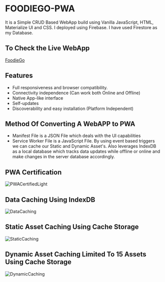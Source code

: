 # FOODIEGO-PWA

It is a Simple CRUD Based WebApp build using Vanilla JavaScript, HTML, Materialize UI and CSS. I deployed using Firebase. I have used Firestore as my Database.


## To Check the Live WebApp
[FoodieGo](https://foodiego-82820.web.app/)

## Features
* Full responsiveness and browser compatibility.
* Connectivity independence (Can work both Online and Offline)
* Native App-like interface
* Self-updates
* Discoverability and easy installation (Platform Independent)

## Method Of Converting A WebAPP to PWA
* Manifest File is a JSON File which deals with the UI capabilities 
* Service Worker File is a JavaScript File. By using event based triggers we can cache our Static and Dynamic Asset's. Also leverages IndexDB as a local database which tracks data updates while offline or online and make changes in the server database accordingly.




## PWA Certification
![PWACertifiedLight](https://user-images.githubusercontent.com/62923020/212272105-78cc3f20-3192-414d-a4df-36b588651851.png)




## Data Caching Using IndexDB
![DataCaching](https://user-images.githubusercontent.com/62923020/212272166-0cc44b62-4f2f-4ba7-8e22-f4378e513f60.png)


## Static Asset Caching Using Cache Storage
![StaticCaching](https://user-images.githubusercontent.com/62923020/212272210-ac6d65ba-3180-47f6-8641-06a8365efbc4.png)


## Dynamic Asset Caching Limited To 15 Assets Using Cache Storage
![DynamicCaching](https://user-images.githubusercontent.com/62923020/212272260-7095f5a5-bf92-4a03-bae6-a901598ec8ec.png)

